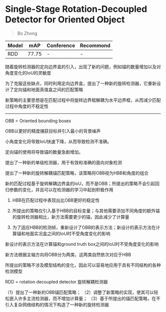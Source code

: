 # Single-Stage Rotation-Decoupled Detector for Oriented Object

> Bo Zhong

|Model|mAP|Conference|Recommond|
|--|--|--|--|
|RDD|77.75|-|-|

随着旋转检测器的定向边界盒的引入，出现了新的问题，例如锚的数量增加以及对角度变化的IoU的灵敏度

为了克服这些缺点，同时利用定向边界盒，提出了一种新的旋转检测器，它重新设计了定向锚和地面真值盒之间的匹配策略

新策略的主要思想是在匹配过程中将旋转边界框解耦为水平边界框，从而减少匹配过程中角度的不稳定性

---

OBB = Oriented bounding boxes

OBB以更好的精度捕获目标并引入最小的背景噪声

小角度变化将导致IoU快速下降，从而导致检测不准确。

定向锚的使用将导致锚的数量急剧增加。

提出了一种新的单级检测器，用于有效和准确的面向对象检测

提出了一种新的旋转解耦锚匹配策略，该策略将OBB视为HBB和角度的组合

新的匹配过程基于旋转解耦边界盒的IoU，而不是OBB；所提出的策略不会引起回归参数的变化，并且可以在检测器的学习中起到积极作用

1. HBB在匹配过程中表现出比OBB更好的稳定性

2. 所提出的策略仅引入基于HBB的目标变量；与其他需要添加不同角度的额外锚的旋转检测器相比，新方法需要更少的锚，因此减少了计算量

3. 为了适应HBB的检测帧，重新设计了OBB的表示方法；新设计的表示方法在计算锚和地面实况盒之间的IoU时不受角度变化的影响

新设计的表示方法在计算锚和ground truth box之间的IoU时不受角度变化的影响

新方法根据主轴方向将OBB分为两类，这两类自然依次对应于HBB

所提出的策略不涉及模型结构的变化，因此可以容易地应用于具有不同结构的各种检测模型

RDD = rotation decoupled detector 旋转解耦检测器

（1）提出了一种新的OBB锚匹配策略；
（2）调整了新策略的实现，使其可以轻松嵌入许多主流检测器，而不增加计算量；
（3）基于所提出的锚匹配策略，在不引入复杂网络结构的情况下构造了一种新的旋转检测器
